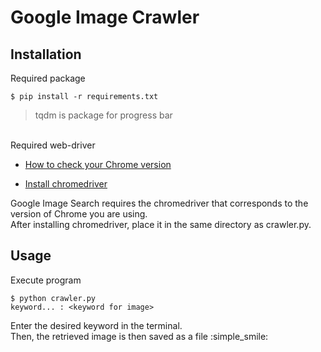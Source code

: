 Google Image Crawler
==============

Installation
-------------
Required package
```
$ pip install -r requirements.txt
```
> tqdm is package for progress bar

<br>
Required web-driver

* [How to check your Chrome version](https://support.google.com/chrome/answer/95414?co=GENIE.Platform%3DDesktop&hl=ko)

* [Install chromedriver](https://sites.google.com/a/chromium.org/chromedriver/home)

Google Image Search requires the chromedriver that corresponds to the version of Chrome you are using. <br>
After installing chromedriver, place it in the same directory as crawler.py.

Usage
------
Execute program

```
$ python crawler.py
keyword... : <keyword for image>
```

Enter the desired keyword in the terminal. <br>
Then, the retrieved image is then saved as a file :simple_smile: